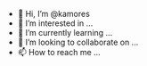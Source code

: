 - 👋 Hi, I’m @kamores
- 👀 I’m interested in ...
- 🌱 I’m currently learning ...
- 💞️ I’m looking to collaborate on ...
- 📫 How to reach me ...

<!---
kamores/kamores is a ✨ special ✨ repository because its `README.md` (this file) appears on your GitHub profile.
You can click the Preview link to take a look at your changes.
--->
